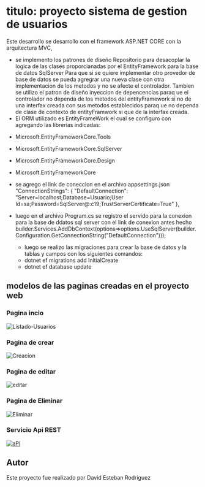 # titulo: proyecto sistema de gestion de usuarios
Este desarrollo se desarrollo con el framework ASP.NET CORE con la arquitectura MVC, 
* se implemento los patrones de diseño Repositorio para desacoplar la logica de las clases proporcianadas por el EntityFramework para la base de datos SqlServer Para que si se quiere implementar otro provedor de base de datos se pueda agregrar una nueva clase 
 con otra implementacion de los metodos y no se afecte el controlador.
 Tambien se utilizo el patron de diseño inyeccion de depencencias paraq ue el controlador no dependa de los metodos del entityFramework si no de una interfax creada con sus metodos establecidos paraq ue no dependa de clase de contexto de entityFramwork si que de la interfax creada.
 * El ORM utilizado es EntityFrameWork el cual se configuro con agregando las librerias indicadas:
- Microsoft.EntityFrameworkCore.Tools
 - Microsoft.EntityFrameworkCore.SqlServer
 - Microsoft.EntityFrameworkCore.Design
 - Microsoft.EntityFrameworkCore
 - se agrego el link de coneccion en el archivo appsettings.json
"ConnectionStrings": {
    "DefaultConnection": "Server=localhost;Database=Usuario;User Id=sa;Password=SqlServer@:c19;TrustServerCertificate=True"
  },
- luego en el archivo Program.cs se registro el servido para la conexion para la base de ddatos sql server con el link de conexion antes hecho
  builder.Services.AddDbContext<AppDbContext>(options=>options.UseSqlServer(builder.Configuration.GetConnectionString("DefaultConnection")));

  - luego se realizo las migraciones para crear la base de datos y la tablas y campos con los siguientes comandos:
  - dotnet ef migrations add InitialCreate
  - dotnet ef database update
    
## modelos de las paginas creadas en el proyecto web

<h3>Pagina incio</h3>
<img src="https://i.ibb.co/7bVf27X/Listado-Usuarios.png" alt="Listado-Usuarios" border="0">

<h3>Pagina de crear</h3>
<img src="https://i.ibb.co/SsBYfjh/Creacion.png" alt="Creacion" border="0">

<h3>Pagina de editar</h3>
<img src="https://i.ibb.co/3d3Pq3r/editar.png" alt="editar" border="0">

<h3>Pagina de Eliminar</h3>
<img src="https://i.ibb.co/yScRNTc/Eliminar.png" alt="Eliminar" border="0">

<h3>Servicio Api REST</h3>
<a href="https://ibb.co/xSL2vWG"><img src="https://i.ibb.co/0j2nNTZ/aPI.png" alt="aPI" border="0"></a>

## Autor
Este proyecto fue realizado por David Esteban Rodriguez 
